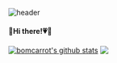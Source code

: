 ![header](https://capsule-render.vercel.app/api?type=waving&color=0:81BEF7,100:2ECCFA&height=150&section=header&text=🐟🐠&fontSize=30&fontColor=585858&fontAlign=85)
<h4>🐰Hi there!💗🥕</h4>

 <a href="https://github.com/bomcarrot/github-readme-stats"><img align="center" src="https://github-readme-stats.vercel.app/api?username=bomcarrot&show_icons=true&include_all_commits=true&theme=default&hide_border=true" alt="bomcarrot's github stats" ></a>  <a href="https://github.com/bomcarrot/github-readme-stats"><img align="center" src="https://github-readme-stats.vercel.app/api/top-langs/?username=bomcarrot&layout=compact&theme=default&hide_border=true" ></a> 
